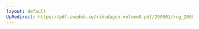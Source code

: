```yaml
---
layout: default
UpRedirect: https://pdf.swedeb.se/riksdagen-volumeG-pdf/200001/reg_200001/reg_200001_0539.pdf
---
```


